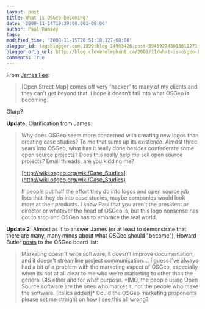 ```yaml
---
layout: post
title: What is OSGeo becoming?
date: '2008-11-14T19:39:00.001-08:00'
author: Paul Ramsey
tags: 
modified_time: '2008-11-15T20:51:10.127-08:00'
blogger_id: tag:blogger.com,1999:blog-14903426.post-394592745018611271
blogger_orig_url: http://blog.cleverelephant.ca/2008/11/what-is-osgeo-becoming.html
comments: True
---
```


From [James Fee](http://www.spatiallyadjusted.com/2008/11/13/where-is-metered-pricing-for-internal-mapping-applications/#comment-36491):

<blockquote>[Open Street Map] comes off very “hacker” to many of my clients and they can’t get beyond that. I hope it doesn’t fall into what OSGeo is becoming.</blockquote>

Glurp?

**Update:** Clarification from James:

<blockquote>Why does OSGeo seem more concerned with creating new logos than creating case studies? To me that sums up its existence. Almost three years into OSGeo, what has it really done besides confederate some open source projects? Does this really help me sell open source projects? Email threads, are you kidding me?

[http://wiki.osgeo.org/wiki/Case_Studies](http://wiki.osgeo.org/wiki/Case_Studies)

If people put half the effort they do into logos and open source job lists that they do into case studies, maybe companies would look more at their products.  I know Paul that you aren't the president or director or whatever the head of OSGeo is, but this logo nonsense has got to stop and OSGeo has to embrace the real world.</blockquote>

**Update 2:** Almost as if to answer James (or at least to demonstrate that there are many, many minds about what OSGeo should "become"), Howard Butler [posts](http://lists.osgeo.org/pipermail/board/2008-November/002775.html) to the OSGeo board list:

<blockquote>Marketing doesn't write software, it doesn't improve documentation,  and it doesn't streamline project communication.... I guess I've always had a bit of a problem with the marketing aspect  of OSGeo, especially when its not at all clear to me who we're  marketing to other than the general GIS ether and for what purpose.   *IMO, the people using Open Source software are the ones who market it, not the people who make the software. [italics added]* Could the OSGeo marketing  proponents please set me straight on how I see this all wrong?</blockquote>


